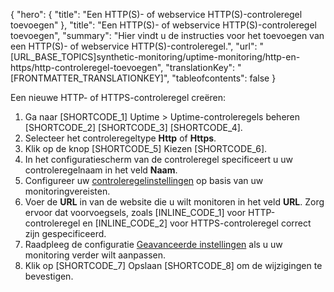{
  "hero": {
    "title": "Een HTTP(S)- of webservice HTTP(S)-controleregel toevoegen"
  },
  "title": "Een HTTP(S)- of webservice HTTP(S)-controleregel toevoegen",
  "summary": "Hier vindt u de instructies voor het toevoegen van een HTTP(S)- of webservice HTTP(S)-controleregel.",
  "url": "[URL_BASE_TOPICS]synthetic-monitoring/uptime-monitoring/http-en-https/http-controleregel-toevoegen",
  "translationKey": "[FRONTMATTER_TRANSLATIONKEY]",
  "tableofcontents": false
}

Een nieuwe HTTP- of HTTPS-controleregel creëren:

1. Ga naar [SHORTCODE_1] Uptime > Uptime-controleregels beheren [SHORTCODE_2] [SHORTCODE_3] [SHORTCODE_4].
2. Selecteer het controleregeltype **Http** of **Https**.
3. Klik op de knop [SHORTCODE_5] Kiezen [SHORTCODE_6].
4. In het configuratiescherm van de controleregel specificeert u uw controleregelnaam in het veld **Naam**.
5. Configureer uw [controleregelinstellingen]([LINK_URL_1]) op basis van uw monitoringvereisten.
6. Voer de **URL** in van de website die u wilt monitoren in het veld **URL**. Zorg ervoor dat voorvoegsels, zoals [INLINE_CODE_1] voor HTTP-controleregel en [INLINE_CODE_2] voor HTTPS-controleregel correct zijn gespecificeerd.
7. Raadpleeg de configuratie [Geavanceerde instellingen]([LINK_URL_2]) als u uw monitoring verder wilt aanpassen.
8. Klik op [SHORTCODE_7] Opslaan [SHORTCODE_8] om de wijzigingen te bevestigen.